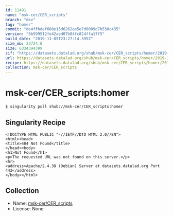 ```yaml
---
id: 11491
name: "msk-cer/CER_scripts"
branch: "dev"
tag: "homer"
commit: "de4ffbdef608e15d6262ee5e7d0009d7b538c435"
version: "8b599512fe42aed07b84fc824ffa17f5"
build_date: "2019-11-05T23:27:14.395Z"
size_mb: 23724.0
size: 6334394399
sif: "https://datasets.datalad.org/shub/msk-cer/CER_scripts/homer/2019-11-05-de4ffbde-8b599512/8b599512fe42aed07b84fc824ffa17f5.sif"
url: https://datasets.datalad.org/shub/msk-cer/CER_scripts/homer/2019-11-05-de4ffbde-8b599512/
recipe: https://datasets.datalad.org/shub/msk-cer/CER_scripts/homer/2019-11-05-de4ffbde-8b599512/Singularity
collection: msk-cer/CER_scripts
---
```


# msk-cer/CER_scripts:homer

```bash
$ singularity pull shub://msk-cer/CER_scripts:homer
```

## Singularity Recipe

```singularity
<!DOCTYPE HTML PUBLIC "-//IETF//DTD HTML 2.0//EN">
<html><head>
<title>404 Not Found</title>
</head><body>
<h1>Not Found</h1>
<p>The requested URL was not found on this server.</p>
<hr>
<address>Apache/2.4.38 (Debian) Server at datasets.datalad.org Port 443</address>
</body></html>
```

## Collection

 - Name: [msk-cer/CER_scripts](https://github.com/msk-cer/CER_scripts)
 - License: None

